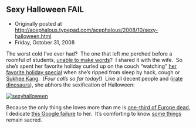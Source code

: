 ## Sexy Halloween FAIL

 * Originally posted at http://acephalous.typepad.com/acephalous/2008/10/sexy-halloween.html
 * Friday, October 31, 2008



The worst cold I’ve ever had?  The one that left me perched before a roomful of students, [unable to make words](http://acephalous.typepad.com/acephalous/2008/10/post.html)?  I shared it with the wife.  So she’s spent her favorite holiday curled up on the couch “watching” [her favorite holiday special](http://www.amazon.com/exec/obidos/ASIN/B0019KAQEU/diesekoschmar-20) when she’s ripped from sleep by hack, cough or [Sukhee Kang](http://www.sukheekangformayor.com/accompl.htm).  (_Four calls so far today_!)  Like all decent people and ([irate dinosaurs](http://www.qwantz.com/archive/000874.html)), she abhors the sexification of Halloween:

[![sexyhalloween](http://edgeofthewest.files.wordpress.com/2008/10/sexyhalloween.jpg?w=362&h=244 "sexyhalloween")](http://edgeofthewest.files.wordpress.com/2008/10/sexyhalloween.jpg)

Because the only thing she loves more than me is [one-third of Europe dead](http://acephalous.typepad.com/acephalous/2006/06/syllabus\_bleg\_p.html), I dedicate [this Google failure](http://images.google.com/images?um=1&hl=en&safe=off&q=%!s(MISSING)exy+plague+doctor%!&(MISSING)btnG=Search+Images) to her.  It’s comforting to know [some things](http://upload.wikimedia.org/wikipedia/commons/5/5d/Doktorschnabel\_430px.jpg) remain sacred.

		
